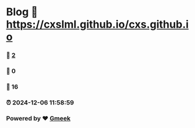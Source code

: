 # Blog :link: https://cxslml.github.io/cxs.github.io 
### :page_facing_up: [2](https://cxslml.github.io/cxs.github.io/tag.html) 
### :speech_balloon: 0 
### :hibiscus: 16 
### :alarm_clock: 2024-12-06 11:58:59 
### Powered by :heart: [Gmeek](https://github.com/Meekdai/Gmeek)
